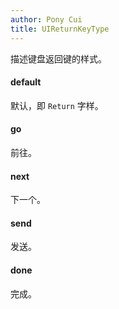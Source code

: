 ```yaml
---
author: Pony Cui
title: UIReturnKeyType
---
```


描述键盘返回键的样式。

#### default
默认，即 `Return` 字样。

#### go
前往。

#### next
下一个。

#### send
发送。

#### done
完成。